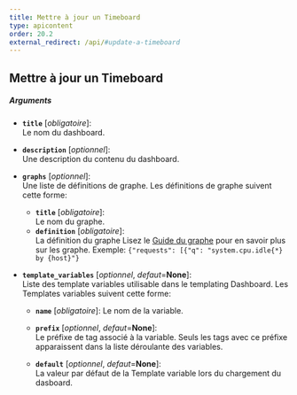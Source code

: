 ```yaml
---
title: Mettre à jour un Timeboard
type: apicontent
order: 20.2
external_redirect: /api/#update-a-timeboard
---
```


## Mettre à jour un Timeboard

##### Arguments

* **`title`** [*obligatoire*]:  
    Le nom du dashboard.
* **`description`** [*optionnel*]:  
    Une description du contenu du dashboard.
* **`graphs`** [*optionnel*]:  
  Une liste de définitions de graphe. Les définitions de graphe suivent cette forme:
    * **`title`** [*obligatoire*]:  
        Le nom du graphe.
    * **`definition`** [*obligatoire*]:  
    La définition du graphe Lisez le [Guide du graphe](/graphing/) pour en savoir plus sur les graphe. Exemple:
    `{"requests": [{"q": "system.cpu.idle{*} by {host}"}`

* **`template_variables`** [*optionnel*, *defaut*=**None**]:  
    Liste des template variables utilisable dans le templating Dashboard. Les Templates variables suivent cette forme:
    * **`name`** [*obligatoire*]:
     Le nom de la variable.

    * **`prefix`** [*optionnel*, *defaut*=**None**]:  
    Le préfixe de tag associé à la variable. Seuls les tags avec ce préfixe apparaissent dans la liste déroulante des variables.

    * **`default`** [*optionnel*, *defaut*=**None**]:  
    La valeur par défaut de la Template variable lors du chargement du dasboard.